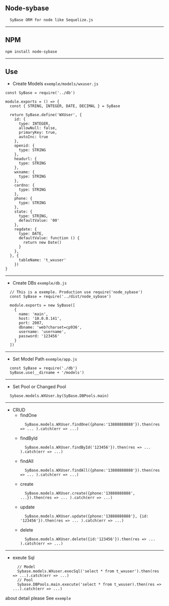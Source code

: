

## Node-sybase
```
  SyBase ORM for node like Sequelize.js
```
---
## NPM
  ```
  npm install node-sybase
  ```
---
## Use
  
  * Create Models  `exemple/models/wxuser.js`

  ```
  const SyBase = require('../db')

  module.exports = () => {
    const { STRING, INTEGER, DATE, DECIMAL } = SyBase

    return SyBase.define('WXUser', {
      id: {
        type: INTEGER,
        allowNull: false,
        primaryKey: true,
        autoInc: true
      },
      openid: {
        type: STRING
      },
      headurl: {
        type: STRING
      },
      wxname: {
        type: STRING
      },
      cardno: {
        type: STRING
      },
      phone: {
        type: STRING
      },
      state: {
        type: STRING,
        defaultValue: '00'
      },
      regdate: {
        type: DATE,
        defaultValue: function () {
          return new Date()
        }
      },
    }, {
        tableName: 't_wxuser'
      })
  }
  ```
---
  * Create DBs `exemple/db.js`
  ```
    // This is a exemple. Production use require('node_sybase')
    const SyBase = require('../dist/node_sybase')

    module.exports = new SyBase([
      {
        name: 'main',
        host: '10.0.0.141',
        port: 2087,
        dbname: 'web?charset=cp936',
        username: 'username',
        password: '123456'
      }
    ])
  ```
---
  * Set Model Path `exemple/app.js`
  ```
    const SyBase = require('./db')
    SyBase.use(__dirname + '/models')
  ```
---
  * Set Pool or Changed Pool
  ```
    Sybase.models.WXUser.by(SyBase.DBPools.main) 
  ```
---
  * CRUD
    * findOne
      ```
        SyBase.models.WXUser.findOne({phone:'13888888888'}).then(res => ... ).catch(err => ...)
      ```
    * findById
      ```
        SyBase.models.WXUser.findById('123456'}).then(res => ... ).catch(err => ...)
      ```
    * findAll
      ```
        SyBase.models.WXUser.findAll({phone:'13888888888'}).then(res => ... ).catch(err => ...)
      ```
    * create
      ```
        SyBase.models.WXUser.create({phone:'13888888888', ...}).then(res => ... ).catch(err => ...)
      ```
    * update
      ```
        SyBase.models.WXUser.update({phone:'13888888888'}, {id: '123456'}).then(res => ... ).catch(err => ...)
      ```
    * delete
      ```
        SyBase.models.WXUser.delete({id:'123456'}).then(res => ... ).catch(err => ...)
      ```
---
  * exeute Sql 
    ```
      // Model 
      Sybase.models.WXuser.execSql('select * from t_wxuser').then(res => ...).catch(err => ...)
      // Pool
      Sybase.DBPools.main.execute('select * from t_wxuser).then(res => ...).catch(err => ...)
    ```

  about detail please See `exemple` 
